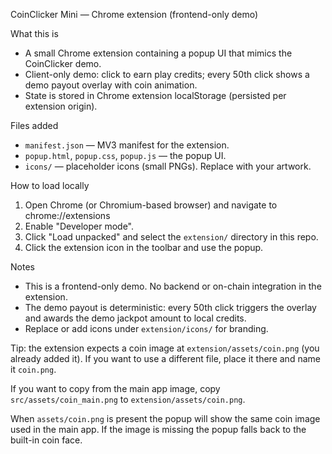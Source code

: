 CoinClicker Mini — Chrome extension (frontend-only demo)

What this is

- A small Chrome extension containing a popup UI that mimics the CoinClicker demo.
- Client-only demo: click to earn play credits; every 50th click shows a demo payout overlay with coin animation.
- State is stored in Chrome extension localStorage (persisted per extension origin).

Files added

- `manifest.json` — MV3 manifest for the extension.
- `popup.html`, `popup.css`, `popup.js` — the popup UI.
- `icons/` — placeholder icons (small PNGs). Replace with your artwork.

How to load locally

1. Open Chrome (or Chromium-based browser) and navigate to chrome://extensions
2. Enable "Developer mode".
3. Click "Load unpacked" and select the `extension/` directory in this repo.
4. Click the extension icon in the toolbar and use the popup.

Notes

- This is a frontend-only demo. No backend or on-chain integration in the extension.
- The demo payout is deterministic: every 50th click triggers the overlay and awards the demo jackpot amount to local credits.
- Replace or add icons under `extension/icons/` for branding.

Tip: the extension expects a coin image at `extension/assets/coin.png` (you already added it). If you want to use a different file, place it there and name it `coin.png`.

If you want to copy from the main app image, copy `src/assets/coin_main.png` to `extension/assets/coin.png`.

When `assets/coin.png` is present the popup will show the same coin image used in the main app. If the image is missing the popup falls back to the built-in coin face.


